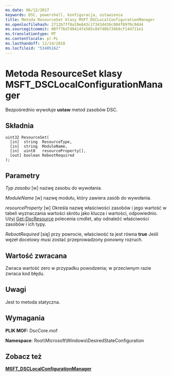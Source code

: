 ```yaml
---
ms.date: 06/12/2017
keywords: DSC, powershell, konfiguracja, ustawienia
title: Metoda ResourceSet klasy MSFT_DSCLocalConfigurationManager
ms.openlocfilehash: 2712b7ff0a19e643c1f343d436c084f8970c9dd4
ms.sourcegitcommit: 00ff76d7d9414fe585c04740b739b9cf14d711e1
ms.translationtype: MT
ms.contentlocale: pl-PL
ms.lasthandoff: 12/14/2018
ms.locfileid: "53405162"
---
```

# <a name="resourceset-method-of-the-msftdsclocalconfigurationmanager-class"></a>Metoda ResourceSet klasy MSFT_DSCLocalConfigurationManager

Bezpośrednio wywołuje **ustaw** metod zasobów DSC.

## <a name="syntax"></a>Składnia

```mof
uint32 ResourceSet(
  [in]  string  ResourceType,
  [in]  string  ModuleName,
  [in]  uint8   resourceProperty[],
  [out] boolean RebootRequired
);
```

## <a name="parameters"></a>Parametry

*Typ zasobu* \[w\] nazwę zasobu do wywołania.

*ModuleName* \[w\] nazwę modułu, który zawiera zasób do wywołania.

*resourceProperty* \[w\] Określa nazwę właściwości zasobów i jego wartość w tabeli wyznaczania wartości skrótu jako klucza i wartości, odpowiednio. Użyj [Get-DscResource](/powershell/module/PSDesiredStateConfiguration/Get-DscResource) polecenia cmdlet, aby odnaleźć właściwości zasobów i ich typy.

*RebootRequired* \[się\] przy powrocie, właściwość ta jest równa **true** Jeśli węzeł docelowy musi zostać przeprowadzony ponowny rozruch.

## <a name="return-value"></a>Wartość zwracana

Zwraca wartość zero w przypadku powodzenia; w przeciwnym razie zwraca kod błędu.

## <a name="remarks"></a>Uwagi

Jest to metoda statyczna.

## <a name="requirements"></a>Wymagania

**PLIK MOF:** DscCore.mof

**Namespace**: Root\Microsoft\Windows\DesiredStateConfiguration

## <a name="see-also"></a>Zobacz też

[**MSFT_DSCLocalConfigurationManager**](msft-dsclocalconfigurationmanager.md)